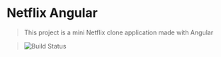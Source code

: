 # Netflix Angular
> This project is a mini Netflix clone application made with Angular

> ![Build Status](https://api.travis-ci.org/juanpetterson/ci-tests.svg?branch=master)

